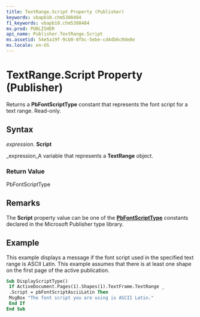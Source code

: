 ```yaml
---
title: TextRange.Script Property (Publisher)
keywords: vbapb10.chm5308484
f1_keywords: vbapb10.chm5308484
ms.prod: PUBLISHER
api_name: Publisher.TextRange.Script
ms.assetid: 54e5a19f-9cb0-0fbc-5ebe-cd4db6c0de8e
ms.locale: en-US
---
```



# TextRange.Script Property (Publisher)

Returns a  **PbFontScriptType** constant that represents the font script for a text range. Read-only.


## Syntax

 _expression_. **Script**

 _expression_A variable that represents a  **TextRange** object.


### Return Value

PbFontScriptType


## Remarks

The  **Script** property value can be one of the **[PbFontScriptType](pbfontscripttype-enumeration-publisher.md)** constants declared in the Microsoft Publisher type library.


## Example

This example displays a message if the font script used in the specified text range is ASCII Latin. This example assumes that there is at least one shape on the first page of the active publication.


```vb
Sub DisplayScriptType() 
 If ActiveDocument.Pages(1).Shapes(1).TextFrame.TextRange _ 
 .Script = pbFontScriptAsciiLatin Then 
 MsgBox "The font script you are using is ASCII Latin." 
 End If 
End Sub
```


